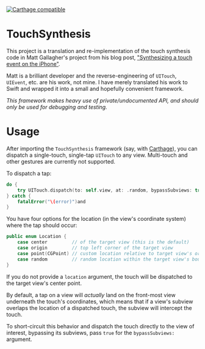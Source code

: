 [![Carthage compatible](https://img.shields.io/badge/Carthage-compatible-4BC51D.svg?style=flat)](https://github.com/Carthage/Carthage)

# TouchSynthesis

This project is a translation and re-implementation of the touch synthesis code in Matt Gallagher's project from his blog post, ["Synthesizing a touch event on the iPhone"](https://www.cocoawithlove.com/2008/10/synthesizing-touch-event-on-iphone.html).

Matt is a brilliant developer and the reverse-engineering of `UITouch`, `UIEvent`, etc. are his work, not mine. I have merely translated his work to Swift and wrapped it into a small and hopefully convenient framework.

_This framework makes heavy use of private/undocumented API, and should only be used for debugging and testing._

# Usage

After importing the `TouchSynthesis` framework (say, with [Carthage](https://github.com/Carthage/Carthage)),
you can dispatch a single-touch, single-tap `UITouch` to any view. Multi-touch and other gestures are currently not supported.

To dispatch a tap:

```Swift
do {
    try UITouch.dispatch(to: self.view, at: .random, bypassSubviews: true)
} catch {
    fatalError("\(error)")and
}
```

You have four options for the location (in the view's coordinate system) where the tap should occur:

```Swift
public enum Location {
    case center         // of the target view (this is the default)
    case origin         // top left corner of the target view
    case point(CGPoint) // custom location relative to target view's origin
    case random         // random location within the target view's bounds
}
```

If you do not provide a `location` argument, the touch will be dispatched to the target view's center point.

By default, a tap on a view will _actually_ land on the front-most view underneath the touch's coordinates, which means that if a view's subview overlaps the location of a dispatched touch, the subview will intercept the touch.

To short-circuit this behavior and dispatch the touch directly to the view of interest, bypassing its subviews, pass `true` for the `bypassSubviews:` argument.
